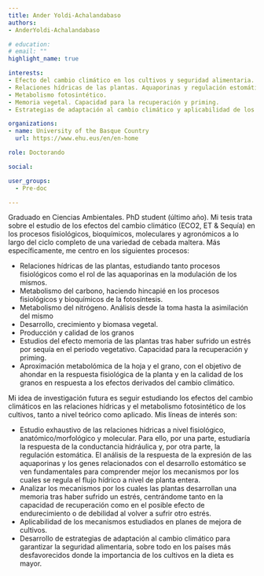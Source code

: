 ```yaml
---
title: Ander Yoldi-Achalandabaso
authors:
- AnderYoldi-Achalandabaso

# education:
# email: ""
highlight_name: true

interests:
- Efecto del cambio climático en los cultivos y seguridad alimentaria.
- Relaciones hídricas de las plantas. Aquaporinas y regulación estomática.
- Metabolismo fotosintético.
- Memoria vegetal. Capacidad para la recuperación y priming.
- Estrategias de adaptación al cambio climático y aplicabilidad de los mecanismos de estudio.

organizations:
- name: University of the Basque Country
  url: https://www.ehu.eus/en/en-home

role: Doctorando

social:

user_groups: 
  - Pre-doc

---
```

Graduado en Ciencias Ambientales. PhD student (último año). Mi tesis trata sobre el estudio de los efectos del cambio climático (ECO2, ET & Sequía) en los procesos fisiológicos, bioquímicos, moleculares y agronómicos a lo largo del ciclo completo de una variedad de cebada maltera. Más específicamente, me centro en los siguientes procesos:
-	Relaciones hídricas de las plantas, estudiando tanto procesos fisiológicos como el rol de las aquaporinas en la modulación de los mismos.
-	Metabolismo del carbono, haciendo hincapié en los procesos fisiológicos y bioquímicos de la fotosíntesis.
-	Metabolismo del nitrógeno. Análisis desde la toma hasta la asimilación del mismo
-	Desarrollo, crecimiento y biomasa vegetal.
-	Producción y calidad de los granos
-	Estudios del efecto memoria de las plantas tras haber sufrido un estrés por sequía en el periodo vegetativo. Capacidad para la recuperación y priming.
-	Aproximación metabolómica de la hoja y el grano, con el objetivo de ahondar en la respuesta fisiológica de la planta y en la calidad de los granos en respuesta a los efectos derivados del cambio climático.

Mi idea de investigación futura es seguir estudiando los efectos del cambio climáticos en las relaciones hídricas y el metabolismo fotosintético de los cultivos, tanto a nivel teórico como aplicado. Mis líneas de interés son:
-	Estudio exhaustivo de las relaciones hídricas a nivel fisiológico, anatómico/morfológico y molecular. Para ello, por una parte, estudiaría la respuesta de la conductancia hidráulica y, por otra parte, la regulación estomática. El análisis de la respuesta de la expresión de las aquaporinas y los genes relacionados con el desarrollo estomático se ven fundamentales para comprender mejor los mecanismos por los cuales se regula el flujo hídrico a nivel de planta entera.
-	Analizar los mecanismos por los cuales las plantas desarrollan una memoria tras haber sufrido un estrés, centrándome tanto en la capacidad de recuperación como en el posible efecto de endurecimiento o de debilidad al volver a sufrir otro estrés.
-	Aplicabilidad de los mecanismos estudiados en planes de mejora de cultivos. 
-	Desarrollo de estrategias de adaptación al cambio climático para garantizar la seguridad alimentaria, sobre todo en los países más desfavorecidos donde la importancia de los cultivos en la dieta es mayor. 
